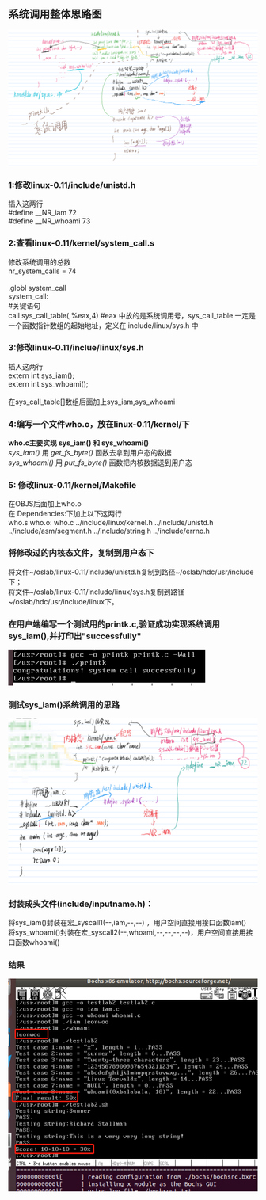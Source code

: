 ## 系统调用整体思路图
![](pic/sys_iam()_printk.png)

### 1:修改linux-0.11/include/unistd.h
插入这两行</br>
#define __NR_iam        72</br>
#define __NR_whoami   	73</br>
### 2:查看linux-0.11/kernel/system_call.s

修改系统调用的总数</br>
nr_system_calls = 74</br>
</br>
.globl system_call</br>
system_call:</br>
 #关键语句</br>
call sys_call_table(,%eax,4)   #eax 中放的是系统调用号，sys_call_table 一定是一个函数指针数组的起始地址，定义在 include/linux/sys.h 中</br>
### 3:修改linux-0.11/inclue/linux/sys.h
插入这两行</br>
extern int sys_iam();     </br> 
extern int sys_whoami(); </br>
</br>
在sys_call_table[]数组后面加上sys_iam,sys_whoami  </br>

### 4:编写一个文件who.c，放在linux-0.11/kernel/下
**who.c主要实现 sys_iam() 和 sys_whoami()** </br>
*sys_iam()* 用 *get_fs_byte()* 函数去拿到用户态的数据</br>
*sys_whoami()* 用 *put_fs_byte()* 函数把内核数据送到用户态</br>

### 5: 修改linux-0.11/kernel/Makefile
在OBJS后面加上who.o </br>
在 Dependencies:下加上以下这两行</br>
who.s who.o: who.c ../include/linux/kernel.h ../include/unistd.h </br>
  ../include/asm/segment.h ../include/string.h ../include/errno.h
### 将修改过的内核态文件，复制到用户态下
将文件~/oslab/linux-0.11/include/unistd.h复制到路径~/oslab/hdc/usr/include下；</br>
将文件~/oslab/linux-0.11/include/linux/sys.h复制到路径~/oslab/hdc/usr/include/linux下。</br>
### 在用户端编写一个测试用的printk.c,验证成功实现系统调用sys_iam(),并打印出"successfully"
![](pic/test_result.jpg)
### 测试sys_iam()系统调用的思路
![](pic/test_printk.png)
### 封装成头文件(include/inputname.h)：
将sys_iam()封装在宏_syscall1(--,iam,--,--) ，用户空间直接用接口函数iam()</br>
将sys_whoami()封装在宏_syscall2(--,whoami,--,--,--,--)，用户空间直接用接口函数whoami()</br>
### 结果
![](pic/result.png)
